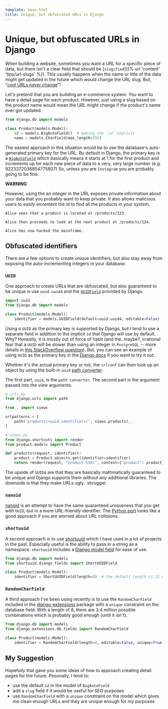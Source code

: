 ```yaml
---
template: base.html
title: Unique, but obfuscated URLs in Django
---
```


# Unique, but obfuscated URLs in Django

When building a website, sometimes you want a URL for a specific piece of data, but there isn't a clear field that should be [`slugified`]({% url 'content' 'tips/url-slugs' %}). This usually happens when the name or title of the data might get updated in the future which would change the URL slug. But, "[cool URLs never change](https://www.w3.org/Provider/Style/URI)"!

Let's pretend that you are building an e-commerce system. You want to have a detail page for each product. However, just using a slug based on the product name would mean the URL might change if the product's name ever got updated.

```python
from django.db import models

class Product(models.Model):
    id = models.BigAutoField()  # making the `id` explicit
    name = models.CharField(max_length=255)
```

The easiest approach in this situation would be to use the database's auto-generated primary key for the URL. By default in Django, the primary key is a [`BigAutoField`](https://docs.djangoproject.com/en/stable/ref/models/fields/#bigautofield) which basically means it starts at 1 for the first product and increments up for each new piece of data to a very, very large number (e.g. 9223372036854775807) So, unless you are `Instagram` you are probably going to be fine.

**WARNING**

However, using the an integer in the URL exposes private information about your data that you probably want to keep private. It also allows malicious users to easily increment the id to find all the products in your system.

```
Alice sees that a product is located at /products/123.

Alice then proceeds to look at the next product at /products/124.

Alice has now hacked the mainframe.
```

## Obfuscated identifiers

There are a few options to create unique identifiers, but also stay away from exposing the auto-incrementing integers in your database.

### `UUID`

One approach to create URLs that are obfuscated, but also guaranteed to be unique is use `uuid.uuid4` and the [`UUIDField`](https://docs.djangoproject.com/en/stable/ref/models/fields/#uuidfield) provided by Django.

```python
import uuid
from django.db import models

class Product(models.Model):
    identifier = models.UUIDField(default=uuid.uuid4, editable=False)
```

Using a `UUID` as the primary key is supported by Django, but I tend to use a separate field in addition to the implicit `id` that Django will use by default. Why? Honestly, it is mostly out of force of habit (and the, maybe?, irrational fear that a `UUID` will be slower than using an integer in `PostgreSQL` -- more details in [this StackOverflow question](https://stackoverflow.com/questions/34230208/uuid-primary-key-in-postgres-what-insert-performance-impact)). But, you can see an example of using `UUID` as the primary key in the [Django docs](https://docs.djangoproject.com/en/4.0/ref/models/fields/#uuidfield) if you want to try it out.

Whether it's the actual primary key or not, the `urlconf` can then look up an object by using the built-in `uuid` [path converter](https://docs.djangoproject.com/en/4.0/topics/http/urls/#path-converters).

The first part, `uuid`, is the `path converter`. The second part is the argument passed into the view arguments.

```python
# urls.py
from django.urls import path

from . import views

urlpatterns = [
    path('products/<uuid:identifier>/', views.products),
]
```

```python
# views.py
from django.shortcuts import render
from product.models import Product

def products(request, identifier):
    product = Product.objects.get(identifier=identifier)
    return render(request, "product.html", context={"product": product})
```

The upside of `UUID`s are that they are basically mathmatically guaranteed to be unique and Django supports them without any additional libraries. The downside is that they make URLs ugly. :shruggie:

### `nanoid`

[nanoid](https://github.com/ai/nanoid) is an attempt to have the same quaranteed uniqueness that you get with `UUID`, but in a more URL-friendly identifier. The [Python port](https://github.com/puyuan/py-nanoid) looks like a good approach if you are worried about URL collisions.

### `shortuuid`

A second approach is to use [shortuuid](https://github.com/skorokithakis/shortuuid) which I have used in a lot of projects in the past. Especially useful is the ability to pass in a string as a namespace. `shortuuid` includes a [Django model field](https://github.com/skorokithakis/shortuuid#django-field) for ease of use.

```python
from django.db import models
from shortuuid.django_fields import ShortUUIDField

class Product(models.Model):
    identifier = ShortUUIDField(length=8)  # the default length is 22 characters
```

### `RandomCharField`

A third approach I've been using recently is to use the `RandomCharField` included in the [django-extensions](https://django-extensions.readthedocs.io/en/latest/field_extensions.html) package with a `unique` constraint on the database field. With a length of 8, there are 3.4 million possible combinations which is probably good enough (until it isn't).

```python
from django.db import models
from django_extensions.db.fields import RandomCharField

class Product(models.Model):
    identifier = RandomCharField(length=8, editable=False, unique=True)
```

## My Suggestion

Hopefully that gave you some ideas of how to approach creating detail pages for the future. Pesonally, I tend to:

- use the default `id` in the model of `BigAutoField`
- add a `slug` field if it would be useful for SEO purposes
- use `RandomCharField` with a `unique` constraint on the model which gives me clean enough URLs and they are unique enough for my purposes
